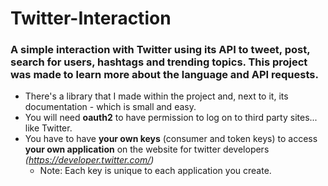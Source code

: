 # Twitter-Interaction
### A simple interaction with Twitter using its API to tweet, post, search for users, hashtags and trending topics. This project was made to learn more about the language and API requests.
  - There's a library that I made within the project and, next to it, its documentation - which is small and easy. 
  - You will need **oauth2** to have permission to log on to third party sites... like Twitter.
  - You have to have **your own keys** (consumer and token keys) to access **your own application** on the website for twitter developers _(https://developer.twitter.com/)_
    - Note: Each key is unique to each application you create.
  

  
